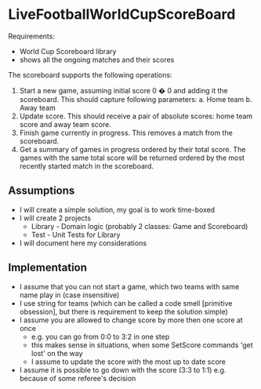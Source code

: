 # LiveFootballWorldCupScoreBoard

Requirements:
- World Cup Scoreboard library 
- shows all the ongoing matches and their scores

The scoreboard supports the following operations:
1. Start a new game, assuming initial score 0 � 0 and adding it the scoreboard. This should capture following parameters:
	a. Home team
	b. Away team
2. Update score. This should receive a pair of absolute scores: home team score and away team score.
3. Finish game currently in progress. This removes a match from the scoreboard.
4. Get a summary of games in progress ordered by their total score. The games with the same total score will be returned ordered by the most recently started match in the scoreboard.

## Assumptions 
- I will create a simple solution, my goal is to work time-boxed 
- I will create 2 projects	
  - Library - Domain logic (probably 2 classes: Game and Scoreboard)
  - Test - Unit Tests for Library
- I will document here my considerations

## Implementation
- I assume that you can not start a game, which two teams with same name play in (case insensitive)
- I use string for teams (which can be called a code smell [primitive obsession], but there is requirement to keep the solution simple)
- I assume you are allowed to change score by more then one score at once
  - e.g. you can go from 0:0 to 3:2 in one step
  - this makes sense in situations, when some SetScore commands 'get lost' on the way
  - I assume to update the score with the most up to date score
- I assume it is possible to go down with the score (3:3 to 1:1) e.g. because of some referee's decision
